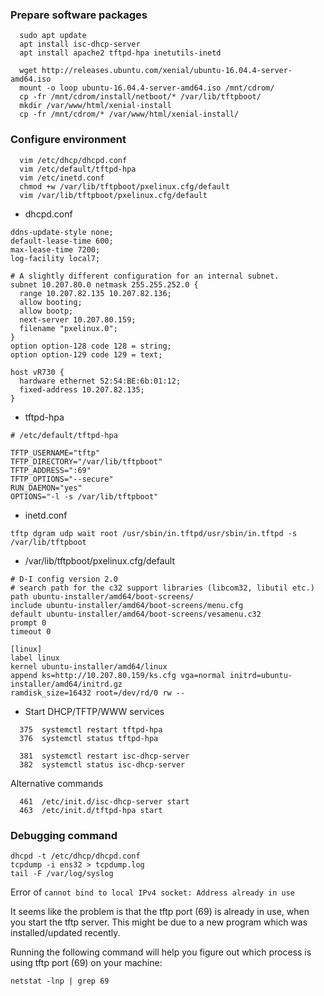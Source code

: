 
### Prepare software packages

``` 
  sudo apt update
  apt install isc-dhcp-server
  apt install apache2 tftpd-hpa inetutils-inetd

  wget http://releases.ubuntu.com/xenial/ubuntu-16.04.4-server-amd64.iso
  mount -o loop ubuntu-16.04.4-server-amd64.iso /mnt/cdrom/
  cp -fr /mnt/cdrom/install/netboot/* /var/lib/tftpboot/
  mkdir /var/www/html/xenial-install
  cp -fr /mnt/cdrom/* /var/www/html/xenial-install/
```

### Configure environment

```
  vim /etc/dhcp/dhcpd.conf
  vim /etc/default/tftpd-hpa 
  vim /etc/inetd.conf
  chmod +w /var/lib/tftpboot/pxelinux.cfg/default
  vim /var/lib/tftpboot/pxelinux.cfg/default
```
  
* dhcpd.conf
```
ddns-update-style none;
default-lease-time 600;
max-lease-time 7200;
log-facility local7;

# A slightly different configuration for an internal subnet.
subnet 10.207.80.0 netmask 255.255.252.0 {
  range 10.207.82.135 10.207.82.136;
  allow booting;
  allow bootp;
  next-server 10.207.80.159;
  filename "pxelinux.0";
}
option option-128 code 128 = string;
option option-129 code 129 = text;

host vR730 {
  hardware ethernet 52:54:BE:6b:01:12;
  fixed-address 10.207.82.135;
}
```

* tftpd-hpa
```
# /etc/default/tftpd-hpa

TFTP_USERNAME="tftp"
TFTP_DIRECTORY="/var/lib/tftpboot"
TFTP_ADDRESS=":69"
TFTP_OPTIONS="--secure"
RUN_DAEMON="yes"
OPTIONS="-l -s /var/lib/tftpboot"
```

* inetd.conf
```
tftp dgram udp wait root /usr/sbin/in.tftpd/usr/sbin/in.tftpd -s /var/lib/tftpboot
```

* /var/lib/tftpboot/pxelinux.cfg/default

```
# D-I config version 2.0
# search path for the c32 support libraries (libcom32, libutil etc.)
path ubuntu-installer/amd64/boot-screens/
include ubuntu-installer/amd64/boot-screens/menu.cfg
default ubuntu-installer/amd64/boot-screens/vesamenu.c32
prompt 0
timeout 0

[linux]
label linux
kernel ubuntu-installer/amd64/linux
append ks=http://10.207.80.159/ks.cfg vga=normal initrd=ubuntu-installer/amd64/initrd.gz
ramdisk_size=16432 root=/dev/rd/0 rw --
```
  
* Start DHCP/TFTP/WWW services  
```  
  375  systemctl restart tftpd-hpa
  376  systemctl status tftpd-hpa
  
  381  systemctl restart isc-dhcp-server
  382  systemctl status isc-dhcp-server  
```

Alternative commands
```
  461  /etc/init.d/isc-dhcp-server start 
  463  /etc/init.d/tftpd-hpa start  
```

### Debugging command

```
dhcpd -t /etc/dhcp/dhcpd.conf
tcpdump -i ens32 > tcpdump.log
tail -F /var/log/syslog
```

Error of `cannot bind to local IPv4 socket: Address already in use`

It seems like the problem is that the tftp port (69) is already in use, when you start the tftp server. This might be due to a new program which was installed/updated recently.

Running the following command will help you figure out which process is using tftp port (69) on your machine:

```netstat -lnp | grep 69```

